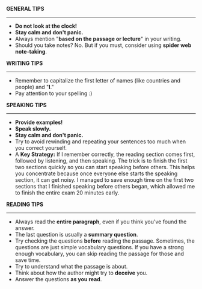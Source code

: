 **GENERAL TIPS**
- - - - - - - - - -
-   **Do not look at the clock!**
-   **Stay calm and don't panic.**
-   Always mention "**based on the passage or lecture**" in your writing.
-   Should you take notes? No. But if you must, consider using **spider web note-taking**.

**WRITING TIPS**
- - - - - - - - - -
-   Remember to capitalize the first letter of names (like countries and people) and "**I**."
-   Pay attention to your spelling :)

**SPEAKING TIPS**
- - - - - - - - - -
-   **Provide examples!**
-   **Speak slowly.**
-   **Stay calm and don't panic.**
-   Try to avoid rewinding and repeating your sentences too much when you correct yourself.
-   A **Key Strategy:** If I remember correctly, the reading section comes first, followed by listening, and then speaking. The trick is to finish the first two sections quickly so you can start speaking before others. This helps you concentrate because once everyone else starts the speaking section, it can get noisy. I managed to save enough time on the first two sections that I finished speaking before others began, which allowed me to finish the entire exam 20 minutes early.

**READING TIPS**
- - - - - - - - - -
-   Always read the **entire paragraph**, even if you think you've found the answer.
-   The last question is usually a **summary question**.
-   Try checking the questions **before** reading the passage. Sometimes, the questions are just simple vocabulary questions. If you have a strong enough vocabulary, you can skip reading the passage for those and save time.
-   Try to understand what the passage is about.
-   Think about how the author might try to **deceive** you.
-   Answer the questions **as you read**.